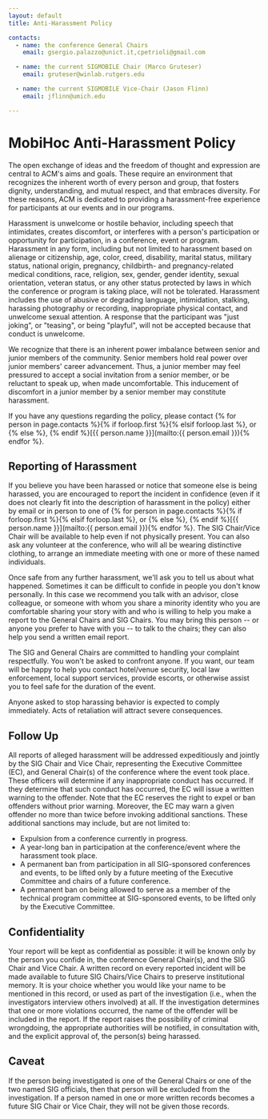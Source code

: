 ```yaml
---
layout: default
title: Anti-Harassment Policy

contacts:
  - name: the conference General Chairs
    email: gsergio.palazzo@unict.it,cpetrioli@gmail.com

  - name: the current SIGMOBILE Chair (Marco Gruteser)
    email: gruteser@winlab.rutgers.edu

  - name: the current SIGMOBILE Vice-Chair (Jason Flinn)
    email: jflinn@umich.edu

---
```


# MobiHoc Anti-Harassment Policy

The open exchange of ideas and the freedom of thought and expression are central to ACM's aims and goals.  These require an environment that recognizes the inherent worth of every person and group, that fosters dignity, understanding, and mutual respect, and that embraces diversity. For these reasons, ACM is dedicated to providing a harassment-free experience for participants at our events and in our programs.

Harassment is unwelcome or hostile behavior, including speech that intimidates, creates discomfort, or interferes with a person's participation or opportunity for participation, in a conference, event or program. Harassment in any form, including but not limited to harassment based on alienage or citizenship, age, color, creed, disability, marital status, military status, national origin, pregnancy, childbirth- and pregnancy-related medical conditions, race, religion, sex, gender, gender identity, sexual orientation, veteran status, or any other status protected by laws in which the conference or program is taking place, will not be tolerated. Harassment includes the use of abusive or degrading language, intimidation, stalking, harassing photography or recording, inappropriate physical contact, and unwelcome sexual attention.  A response that the participant was "just joking", or "teasing", or being "playful", will not be accepted because that conduct is unwelcome.

We recognize that there is an inherent power imbalance between senior and junior members of the community.  Senior members hold real power over junior members' career advancement. Thus, a junior member may feel pressured to accept a social invitation from a senior member, or be reluctant to speak up, when made uncomfortable. This inducement of discomfort in a junior member by a senior member may constitute harassment.

If you have any questions regarding the policy, please contact {% for person in page.contacts %}{% if forloop.first %}{% elsif forloop.last %}, or {% else %}, {% endif %}[{{ person.name }}](mailto:{{ person.email }}){% endfor %}.

## Reporting of Harassment

If you believe you have been harassed or notice that someone else is being harassed, you are encouraged to report the incident in confidence (even if it does not clearly fit into the description of harassment in the policy) either by email or in person to one of {% for person in page.contacts %}{% if forloop.first %}{% elsif forloop.last %}, or {% else %}, {% endif %}[{{ person.name }}](mailto:{{ person.email }}){% endfor %}. The SIG Chair/Vice Chair will be available to help even if not physically present. You can also ask any volunteer at the conference, who will all be wearing distinctive clothing, to arrange an immediate meeting with one or more of these named individuals.

Once safe from any further harassment, we'll ask you to tell us about what happened. Sometimes it can be difficult to confide in people you don't know personally. In this case we recommend you talk with an advisor, close colleague, or someone with whom you share a minority identity who you are comfortable sharing your story with and who is willing to help you make a report to the General Chairs and SIG Chairs.  You may bring this person -- or anyone you prefer to have with you -- to talk to the chairs; they can also help you send a written email report.

The SIG and General Chairs are committed to handling your complaint respectfully. You won't be asked to confront anyone. If you want, our team will be happy to help you contact hotel/venue security, local law enforcement, local support services, provide escorts, or otherwise assist you to feel safe for the duration of the event.

Anyone asked to stop harassing behavior is expected to comply immediately. Acts of retaliation will attract severe consequences.  

## Follow Up

All reports of alleged harassment will be addressed expeditiously and jointly by the SIG Chair and Vice Chair, representing the Executive Committee (EC), and General Chair(s) of the conference where the event took place. These officers will determine if any inappropriate conduct has occurred. If they determine that such conduct has occurred, the EC will issue a written warning to the offender. Note that the EC reserves the right to expel or ban offenders without prior warning. Moreover, the EC may warn a given offender no more than twice before invoking additional sanctions. These additional sanctions may include, but are not limited to:

- Expulsion from a conference currently in progress.
- A year-long ban in participation at the conference/event where the harassment took place.
- A permanent ban from participation in all SIG-sponsored conferences and events, to be lifted only by a future meeting of the Executive Committee and chairs of a future conference.
- A permanent ban on being allowed to serve as a member of the technical program committee at SIG-sponsored events, to be lifted only by the Executive Committee.

 
## Confidentiality

Your report will be kept as confidential as possible: it will be known only by the person you confide in, the conference General Chair(s), and the SIG Chair and Vice Chair. A written record on every reported incident will be made available to future SIG Chairs/Vice Chairs to preserve institutional memory. It is your choice whether you would like your name to be mentioned in this record, or used as part of the investigation (i.e., when the investigators interview others involved) at all. If the investigation determines that one or more violations occurred, the name of the offender will be included in the report.  If the report raises the possibility of criminal wrongdoing, the appropriate authorities will be notified, in consultation with, and the explicit approval of, the person(s) being harassed.
 
## Caveat

If the person being investigated is one of the General Chairs or one of the two named SIG officials, then that person will be excluded from the investigation. If a person named in one or more written records becomes a future SIG Chair or Vice Chair, they will not be given those records.
